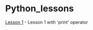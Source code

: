 # Python_lessons

[Lesson 1](https://github.com/VKeiby/Python_less/blob/master/Lesson1_print.py) - Lesson 1 with 'print' operator
